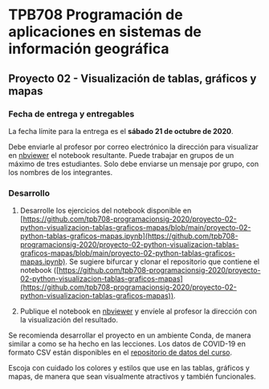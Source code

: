 # TPB708 Programación de aplicaciones en sistemas de información geográfica
## Proyecto 02 - Visualización de tablas, gráficos y mapas

### Fecha de entrega y entregables
La fecha límite para la entrega es el **sábado 21 de octubre de 2020**.

Debe enviarle al profesor por correo electrónico la dirección para visualizar en [nbviewer](https://nbviewer.jupyter.org/) el notebook resultante. Puede trabajar en grupos de un máximo de tres estudiantes. Solo debe enviarse un mensaje por grupo, con los nombres de los integrantes.

### Desarrollo
1. Desarrolle los ejercicios del notebook disponible en [https://github.com/tpb708-programacionsig-2020/proyecto-02-python-visualizacion-tablas-graficos-mapas/blob/main/proyecto-02-python-tablas-graficos-mapas.ipynb](https://github.com/tpb708-programacionsig-2020/proyecto-02-python-visualizacion-tablas-graficos-mapas/blob/main/proyecto-02-python-tablas-graficos-mapas.ipynb). Se sugiere bifurcar y clonar el repositorio que contiene el notebook ([https://github.com/tpb708-programacionsig-2020/proyecto-02-python-visualizacion-tablas-graficos-mapas](https://github.com/tpb708-programacionsig-2020/proyecto-02-python-visualizacion-tablas-graficos-mapas)).

2. Publique el notebook en [nbviewer](https://nbviewer.jupyter.org/) y envíele al profesor la dirección con la visualización del resultado.

Se recomienda desarrollar el proyecto en un ambiente Conda, de manera similar a como se ha hecho en las lecciones. Los datos de COVID-19 en formato CSV están disponibles en el [repositorio de datos del curso](https://github.com/tpb708-programacionsig-2020/datos/tree/main/covid19/ministerio-salud).

Escoja con cuidado los colores y estilos que use en las tablas, gráficos y mapas, de manera que sean visualmente atractivos y también funcionales.
